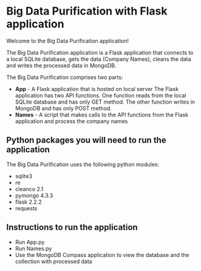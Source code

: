 # Big Data Purification with Flask application

Welcome to the Big Data Purification application!

The Big Data Purification application is a Flask application that connects to a local SQLite database, gets the data (Company Names), cleans the data 
and writes the processed data in MongoDB.

The Big Data Purification comprises two parts:

* **App** - A Flask application that is hosted on local server
The Flask application has two API functions. One function reads from the local SQLite database and has only GET method. The other
function writes in MongoDB and has only POST method.
* **Names** - A script that makes calls to the API functions from the Flask application and process the company names

## Python packages you will need to run the application

The Big Data Purification uses the following python modules:

* sqlite3
* re
* cleanco 2.1
* pymongo 4.3.3
* flask 2.2.2
* requests

## Instructions to run the application

* Run App.py
* Run Names.py
* Use the MongoDB Compass application to view the database and the collection with processed data

